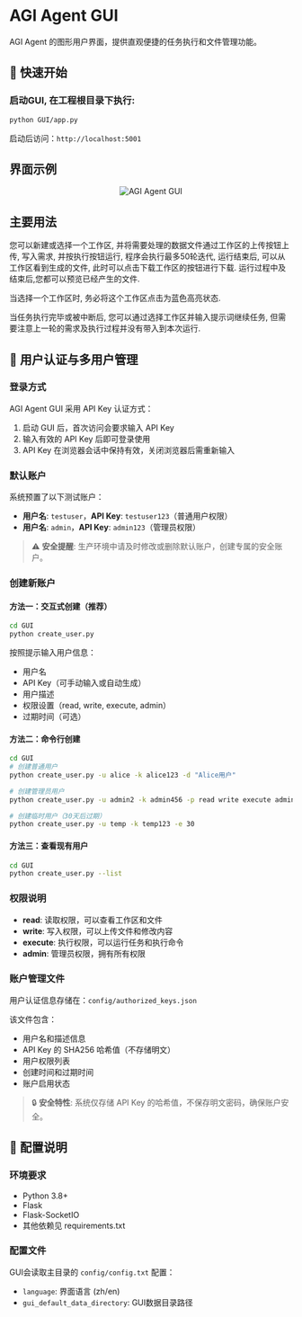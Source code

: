 # AGI Agent GUI

AGI Agent 的图形用户界面，提供直观便捷的任务执行和文件管理功能。

## 🚀 快速开始

### 启动GUI, 在工程根目录下执行:
```bash
python GUI/app.py
```

启动后访问：`http://localhost:5001`

## 界面示例
<div align="center">
      <img src="../fig/AGIAgent_GUI.png" alt="AGI Agent GUI"/>
</div>

## 主要用法

您可以新建或选择一个工作区, 并将需要处理的数据文件通过工作区的上传按钮上传, 写入需求, 并按执行按钮运行, 程序会执行最多50轮迭代, 运行结束后, 可以从工作区看到生成的文件, 此时可以点击下载工作区的按钮进行下载. 运行过程中及结束后,您都可以预览已经产生的文件. 

当选择一个工作区时, 务必将这个工作区点击为蓝色高亮状态.

当任务执行完毕或被中断后, 您可以通过选择工作区并输入提示词继续任务, 但需要注意上一轮的需求及执行过程并没有带入到本次运行.


## 🔐 用户认证与多用户管理

### 登录方式
AGI Agent GUI 采用 API Key 认证方式：
1. 启动 GUI 后，首次访问会要求输入 API Key
2. 输入有效的 API Key 后即可登录使用
3. API Key 在浏览器会话中保持有效，关闭浏览器后需重新输入

### 默认账户
系统预置了以下测试账户：
- **用户名**: `testuser`，**API Key**: `testuser123`（普通用户权限）
- **用户名**: `admin`，**API Key**: `admin123`（管理员权限）

> ⚠️ **安全提醒**: 生产环境中请及时修改或删除默认账户，创建专属的安全账户。

### 创建新账户

#### 方法一：交互式创建（推荐）
```bash
cd GUI
python create_user.py
```
按照提示输入用户信息：
- 用户名
- API Key（可手动输入或自动生成）
- 用户描述
- 权限设置（read, write, execute, admin）
- 过期时间（可选）

#### 方法二：命令行创建
```bash
cd GUI
# 创建普通用户
python create_user.py -u alice -k alice123 -d "Alice用户"

# 创建管理员用户
python create_user.py -u admin2 -k admin456 -p read write execute admin

# 创建临时用户（30天后过期）
python create_user.py -u temp -k temp123 -e 30
```

#### 方法三：查看现有用户
```bash
cd GUI
python create_user.py --list
```

### 权限说明
- **read**: 读取权限，可以查看工作区和文件
- **write**: 写入权限，可以上传文件和修改内容  
- **execute**: 执行权限，可以运行任务和执行命令
- **admin**: 管理员权限，拥有所有权限

### 账户管理文件
用户认证信息存储在：`config/authorized_keys.json`

该文件包含：
- 用户名和描述信息
- API Key 的 SHA256 哈希值（不存储明文）
- 用户权限列表
- 创建时间和过期时间
- 账户启用状态

> 🔒 **安全特性**: 系统仅存储 API Key 的哈希值，不保存明文密码，确保账户安全。

## 🔧 配置说明

### 环境要求
- Python 3.8+
- Flask
- Flask-SocketIO
- 其他依赖见 requirements.txt

### 配置文件
GUI会读取主目录的 `config/config.txt` 配置：
- `language`: 界面语言 (zh/en)
- `gui_default_data_directory`: GUI数据目录路径

